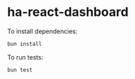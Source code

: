 # ha-react-dashboard

To install dependencies:

```bash
bun install
```

To run tests:

```bash
bun test
```
